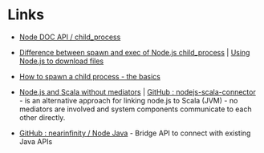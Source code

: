 # Links

* [Node DOC API / child_process](http://nodejs.org/api/child_process.html)

* [Difference between spawn and exec of Node.js child_process](http://www.hacksparrow.com/difference-between-spawn-and-exec-of-node-js-child_process.html) | [Using Node.js to download files](http://www.hacksparrow.com/using-node-js-to-download-files.html)

* [How to spawn a child process - the basics](http://docs.nodejitsu.com/articles/child-processes/how-to-spawn-a-child-process)

* [Node.js and Scala without mediators](http://blog.vasilrem.com/nodejs-and-scala-without-mediators) | [GitHub : nodejs-scala-connector](https://github.com/remeniuk/nodejs-scala-connector) - is an alternative approach for linking node.js to Scala (JVM) - no mediators are involved and system components communicate to each other directly. 

* [GitHub : nearinfinity / Node Java](https://github.com/nearinfinity/node-java) - Bridge API to connect with existing Java APIs